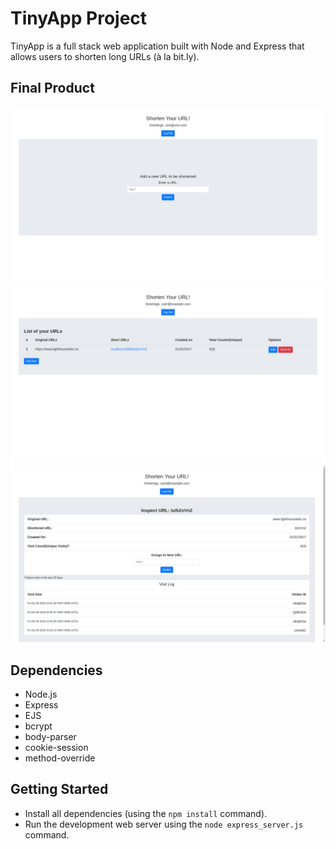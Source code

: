 # TinyApp Project

TinyApp is a full stack web application built with Node and Express that allows users to shorten long URLs (à la bit.ly).

## Final Product

!["Screenshot of add-url page where user can create a shortened URL and save it into the use-specific repo"](https://github.com/jerry1646/shortenURL/blob/master/docs/add-url.png)
!["Screenshot of list-url page which contains details of all URLs that a user has shortened"](https://github.com/jerry1646/shortenURL/blob/master/docs/list-with-uniq-count.png)
!["Screenshot of inspect-url page where user can update the URL assigned to a certain short URL"](https://github.com/jerry1646/shortenURL/blob/master/docs/Inspect-with-log.png)

## Dependencies

- Node.js
- Express
- EJS
- bcrypt
- body-parser
- cookie-session
- method-override

## Getting Started

- Install all dependencies (using the `npm install` command).
- Run the development web server using the `node express_server.js` command.

